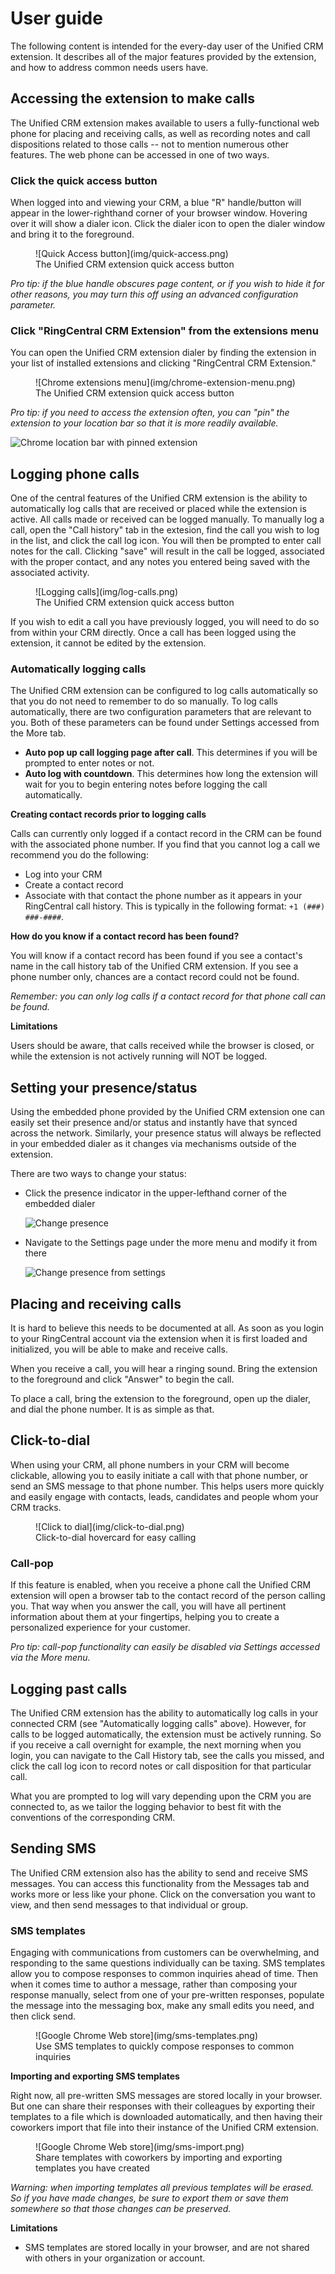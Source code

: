 # User guide

The following content is intended for the every-day user of the Unified CRM extension. It describes all of the major features provided by the extension, and how to address common needs users have.

## Accessing the extension to make calls

The Unified CRM extension makes available to users a fully-functional web phone for placing and receiving calls, as well as recording notes and call dispositions related to those calls -- not to mention numerous other features. The web phone can be accessed in one of two ways.

### Click the quick access button

When logged into and viewing your CRM, a blue "R" handle/button will appear in the lower-righthand corner of your browser window. Hovering over it will show a dialer icon. Click the dialer icon to open the dialer window and bring it to the foreground. 

<figure markdown>
  ![Quick Access button](img/quick-access.png)
  <figcaption>The Unified CRM extension quick access button</figcaption>
</figure>

*Pro tip: if the blue handle obscures page content, or if you wish to hide it for other reasons, you may turn this off using an advanced configuration parameter.*

### Click "RingCentral CRM Extension" from the extensions menu

You can open the Unified CRM extension dialer by finding the extension in your list of installed extensions and clicking "RingCentral CRM Extension."

<figure markdown>
  ![Chrome extensions menu](img/chrome-extension-menu.png)
  <figcaption>The Unified CRM extension quick access button</figcaption>
</figure>

*Pro tip: if you need to access the extension often, you can "pin" the extension to your location bar so that it is more readily available.*

![Chrome location bar with pinned extension](img/chrome-pinning-ext.png)

## Logging phone calls

One of the central features of the Unified CRM extension is the ability to automatically log calls that are received or placed while the extension is active. All calls made or received can be logged manually. To manually log a call, open the "Call history" tab in the extesion, find the call you wish to log in the list, and click the call log icon. You will then be prompted to enter call notes for the call. Clicking "save" will result in the call be logged, associated with the proper contact, and any notes you entered being saved with the associated activity.

<figure markdown>
  ![Logging calls](img/log-calls.png)
  <figcaption>The Unified CRM extension quick access button</figcaption>
</figure>

If you wish to edit a call you have previously logged, you will need to do so from within your CRM directly. Once a call has been logged using the extension, it cannot be edited by the extension.

### Automatically logging calls

The Unified CRM extension can be configured to log calls automatically so that you do not need to remember to do so manually. To log calls automatically, there are two configuration parameters that are relevant to you. Both of these parameters can be found under Settings accessed from the More tab.

* **Auto pop up call logging page after call**. This determines if you will be prompted to enter notes or not. 
* **Auto log with countdown**. This determines how long the extension will wait for you to begin entering notes before logging the call automatically. 

**Creating contact records prior to logging calls**

Calls can currently only logged if a contact record in the CRM can be found with the associated phone number. If you find that you cannot log a call we recommend you do the following:

* Log into your CRM
* Create a contact record
* Associate with that contact the phone number as it appears in your RingCentral call history. This is typically in the following format: `+1 (###) ###-####`.

**How do you know if a contact record has been found?**

You will know if a contact record has been found if you see a contact's name in the call history tab of the Unified CRM extension. If you see a phone number only, chances are a contact record could not be found. 

*Remember: you can only log calls if a contact record for that phone call can be found.*

**Limitations**

Users should be aware, that calls received while the browser is closed, or while the extension is not actively running will NOT be logged. 

## Setting your presence/status

Using the embedded phone provided by the Unified CRM extension one can easily set their presence and/or status and instantly have that synced across the network. Similarly, your presence status will always be reflected in your embedded dialer as it changes via mechanisms outside of the extension. 

There are two ways to change your status:

* Click the presence indicator in the upper-lefthand corner of the embedded dialer

     ![Change presence](img/presence.png)

* Navigate to the Settings page under the more menu and modify it from there

     ![Change presence from settings](img/presence-settings.png)

## Placing and receiving calls

It is hard to believe this needs to be documented at all. As soon as you login to your RingCentral account via the extension when it is first loaded and initialized, you will be able to make and receive calls. 

When you receive a call, you will hear a ringing sound. Bring the extension to the foreground and click "Answer" to begin the call.

To place a call, bring the extension to the foreground, open up the dialer, and dial the phone number. It is as simple as that. 

## Click-to-dial

When using your CRM, all phone numbers in your CRM will become clickable, allowing you to easily initiate a call with that phone number, or send an SMS message to that phone number. This helps users more quickly and easily engage with contacts, leads, candidates and people whom your CRM tracks. 

<figure markdown>
  ![Click to dial](img/click-to-dial.png)
  <figcaption>Click-to-dial hovercard for easy calling</figcaption>
</figure>


### Call-pop

If this feature is enabled, when you receive a phone call the Unified CRM extension will open a browser tab to the contact record of the person calling you. That way when you answer the call, you will have all pertinent information about them at your fingertips, helping you to create a personalized experience for your customer. 

*Pro tip: call-pop functionality can easily be disabled via Settings accessed via the More menu.* 

## Logging past calls

The Unified CRM extension has the ability to automatically log calls in your connected CRM (see "Automatically logging calls" above). However, for calls to be logged automatically, the extension must be actively running. So if you receive a call overnight for example, the next morning when you login, you can navigate to the Call History tab, see the calls you missed, and click the call log icon to record notes or call disposition for that particular call. 

What you are prompted to log will vary depending upon the CRM you are connected to, as we tailor the logging behavior to best fit with the conventions of the corresponding CRM. 

## Sending SMS

The Unified CRM extension also has the ability to send and receive SMS messages. You can access this functionality from the Messages tab and works more or less like your phone. Click on the conversation you want to view, and then send messages to that individual or group. 

### SMS templates

Engaging with communications from customers can be overwhelming, and responding to the same questions individually can be taxing. SMS templates allow you to compose responses to common inquiries ahead of time. Then when it comes time to author a message, rather than composing your response manually, select from one of your pre-written responses, populate the message into the messaging box, make any small edits you need, and then click send. 

<figure markdown>
  ![Google Chrome Web store](img/sms-templates.png)
  <figcaption>Use SMS templates to quickly compose responses to common inquiries</figcaption>
</figure>

**Importing and exporting SMS templates**

Right now, all pre-written SMS messages are stored locally in your browser. But one can share their responses with their colleagues by exporting their templates to a file which is downloaded automatically, and then having their coworkers import that file into their instance of the Unified CRM extension. 

<figure markdown>
  ![Google Chrome Web store](img/sms-import.png)
  <figcaption>Share templates with coworkers by importing and exporting templates you have created</figcaption>
</figure>

*Warning: when importing templates all previous templates will be erased. So if you have made changes, be sure to export them or save them somewhere so that those changes can be preserved.*

**Limitations**

* SMS templates are stored locally in your browser, and are not shared with others in your organization or account. 

